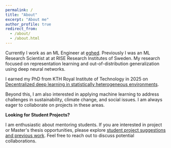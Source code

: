```yaml
---
permalink: /
title: "About"
excerpt: "About me"
author_profile: true
redirect_from:
  - /about/
  - /about.html
---
```


Currently I work as an ML Engineer at [eghed](https://eghed.se/). Previously I was an ML Research Scientist at at RISE Research Institutes of Sweden. My research focused on representation learning and out-of-distribution generalization using deep neural networks.

I earned my PhD from KTH Royal Institute of Technology in 2025 on [Decentralized deep learning in statistically heterogeneous environments](https://kth.diva-portal.org/smash/get/diva2:1921206/FULLTEXT01.pdf).

Beyond this, I am also interested in applying machine learning to address challenges in sustainability, climate change, and social issues. I am always eager to collaborate on projects in these areas.

**Looking for Student Projects?**

I am enthusiastic about mentoring students. If you are interested in project or Master's thesis opportunities, please explore [student project suggestions and previous work](https://edvinli.github.io/students/).  Feel free to reach out to discuss potential collaborations.

